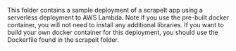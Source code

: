 This folder contains a sample deployment of a scrapeIt app using a serverless deployment to AWS Lambda. 
Note if you use the pre-built docker container, you will not need to install any additional libraries.
If you want to build your own docker container for this deployment, you should use the Dockerfile found in the scrapeit folder.